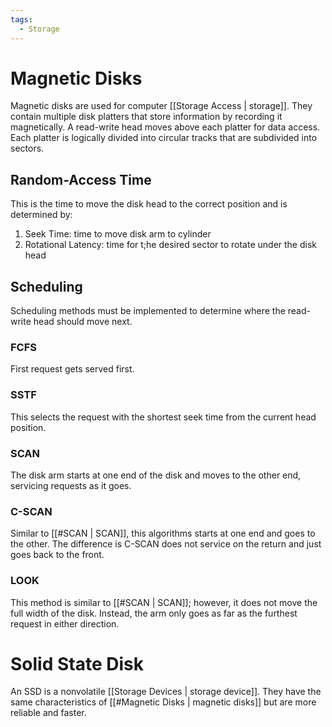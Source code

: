 ```yaml
---
tags:
  - Storage
---
```

# Magnetic Disks
Magnetic disks are used for computer [[Storage Access | storage]]. They contain multiple disk platters that store information by recording it magnetically. A read-write head moves above each platter for data access. Each platter is logically divided into circular tracks that are subdivided into sectors.
## Random-Access Time
This is the time to move the disk head to the correct position and is determined by:
1. Seek Time: time to move disk arm to cylinder
2. Rotational Latency: time for t;he desired sector to rotate under the disk head
## Scheduling
Scheduling methods must be implemented to determine where the read-write head should move next.
### FCFS
First request gets served first.
### SSTF
This selects the request with the shortest seek time from the current head position.
### SCAN
The disk arm starts at one end of the disk and moves to the other end, servicing requests as it goes.
### C-SCAN
Similar to [[#SCAN | SCAN]], this algorithms starts at one end and goes to the other. The difference is C-SCAN does not service on the return and just goes back to the front.
### LOOK
This method is similar to [[#SCAN | SCAN]]; however, it does not move the full width of the disk. Instead, the arm only goes as far as the furthest request in either direction.
# Solid State Disk
An SSD is a nonvolatile [[Storage Devices | storage device]]. They have the same characteristics of [[#Magnetic Disks | magnetic disks]] but are more reliable and faster.